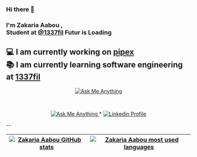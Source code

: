### Hi there 👋

### I'm Zakaria Aabou ,<br/> Student at [@1337fil](https://1337.ma/) Futur is Loading 
## 💻 I am currently working on  [pipex](https://github.com/zikoziko01/42_Network_Libft)<br/> 📚 I am currently learning software engineering at [1337fil](https://1337.ma/)


<p align="center"><a href="https://github.com/zikoziko01"><img alt="Ask Me Anything" src="https://1337-readme.vercel.app/api/profile?cursus=42cursus&login=zaabou" /></a></p>
<br/>
<p align="center">
	<a href="=mailto:zaabou@student.1337.ma">
		<img alt="Ask Me Anything" src="https://img.shields.io/badge/-Ask_me_anything-blueviolet?style=flat&logo=Gmail&logoColor=white&link=mailto:zaabou@student.1337.ma" />
	</a>
	<span> * </span>
	<a href="#">
		<img alt="Linkedin Profile" src="https://img.shields.io/badge/-Linkedin_Profile-0072b1?style=flat&logo=Linkedin&logoColor=white&link=#" />
	</a>
</p>
--

| [![Zakaria Aabou GitHub stats](https://github-readme-stats-eight-virid.vercel.app/api?username=zikoziko01&count_private=true&theme=calm&show_icons=true)](https://github.com/zikoziko01?tab=repositories) | [![Zakaria Aabou most used languages](https://github-readme-stats.vercel.app/api/top-langs/?username=zikoziko01&layout=compact&hide_border=true&theme=jolly)](https://github.com/zikoziko01?tab=repositories) |
|:-:|:-:|

